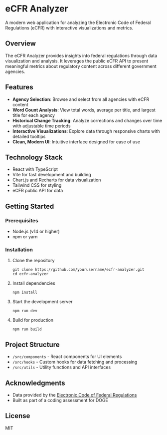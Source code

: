 # eCFR Analyzer

A modern web application for analyzing the Electronic Code of Federal Regulations (eCFR) with interactive visualizations and metrics.

## Overview

The eCFR Analyzer provides insights into federal regulations through data visualization and analysis. It leverages the public eCFR API to present meaningful metrics about regulatory content across different government agencies.

## Features

- **Agency Selection**: Browse and select from all agencies with eCFR content
- **Word Count Analysis**: View total words, average per title, and largest title for each agency
- **Historical Change Tracking**: Analyze corrections and changes over time with adjustable time periods
- **Interactive Visualizations**: Explore data through responsive charts with detailed tooltips
- **Clean, Modern UI**: Intuitive interface designed for ease of use

## Technology Stack

- React with TypeScript
- Vite for fast development and building
- Chart.js and Recharts for data visualization
- Tailwind CSS for styling
- eCFR public API for data

## Getting Started

### Prerequisites

- Node.js (v14 or higher)
- npm or yarn

### Installation

1. Clone the repository
   ```
   git clone https://github.com/yourusername/ecfr-analyzer.git
   cd ecfr-analyzer
   ```

2. Install dependencies
   ```
   npm install
   ```

3. Start the development server
   ```
   npm run dev
   ```

4. Build for production
   ```
   npm run build
   ```

## Project Structure

- `/src/components` - React components for UI elements
- `/src/hooks` - Custom hooks for data fetching and processing
- `/src/utils` - Utility functions and API interfaces

## Acknowledgments

- Data provided by the [Electronic Code of Federal Regulations](https://www.ecfr.gov/)
- Built as part of a coding assessment for DOGE

## License

MIT
